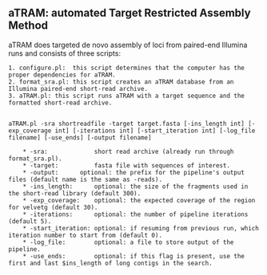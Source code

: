 ##	aTRAM: automated Target Restricted Assembly Method

aTRAM does targeted de novo assembly of loci from paired-end Illumina runs and consists of three scripts:

	1. configure.pl:  this script determines that the computer has the proper dependencies for aTRAM.
	2. format_sra.pl: this script creates an aTRAM database from an Illumina paired-end short-read archive.
	3. aTRAM.pl: this script runs aTRAM with a target sequence and the formatted short-read archive.


	aTRAM.pl -sra shortreadfile -target target.fasta [-ins_length int] [-exp_coverage int] [-iterations int] [-start_iteration int] [-log_file filename] [-use_ends] [-output filename]

		* -sra:     	    short read archive (already run through format_sra.pl).
		* -target:          fasta file with sequences of interest.
		* -output:	    optional: the prefix for the pipeline's output files (default name is the same as -reads).
		* -ins_length:	    optional: the size of the fragments used in the short-read library (default 300).
		* -exp_coverage:    optional: the expected coverage of the region for velvetg (default 30).
		* -iterations:      optional: the number of pipeline iterations (default 5).
		* -start_iteration: optional: if resuming from previous run, which iteration number to start from (default 0).
		* -log_file:        optional: a file to store output of the pipeline.
		* -use_ends:        optional: if this flag is present, use the first and last $ins_length of long contigs in the search.
